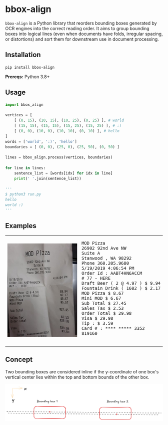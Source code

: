 # bbox-align

`bbox-align` is a Python library that reorders bounding boxes generated by OCR engines into the correct reading order. It aims to group bounding boxes into logical lines (even when documents have folds, irregular spacing, or distortions) and sort them for downstream use in document processing.

## Installation

`pip install bbox-align`

**Prereqs:** Python 3.8+

## Usage

```py
import bbox_align

vertices = [
    [ (0, 15), (10, 15), (10, 25), (0, 25) ], # world
    [ (15, 15), (15, 15), (15, 25), (15, 25) ], # :)
    [ (0, 0), (10, 0), (10, 10), (0, 10) ], # hello
]
words = ['world', ':)', 'hello']
boundaries = [ (0, 0), (25, 0), (25, 50), (0, 50) ]

lines = bbox_align.process(vertices, boundaries)

for line in lines:
    sentence_list = [words[idx] for idx in line]
    print(' '.join(sentence_list))

'''
$ python3 run.py
hello
world :)
'''
```

## Examples

<table>
  <tr>
    <td>
      <img src="https://raw.githubusercontent.com/doctor-entropy/bbox-align/main/images/1191-receipt.jpg" alt="parallel" style="width:400px;"/>
    </td>
    <td>
      <pre>
MOD Pizza
26902 92nd Ave NW
Suite A
Stanwood , WA 98292
Phone 360.205.9680
5/19/2019 4:06:54 PM
Order Id : AABT4HN6ACCM
# 77 - HERE
Draft Beer ( 2 @ 4.97 ) $ 9.94
Fountain Drink ( 1602 ) $ 2.17
MOD Pizza $ 8.67
Mini MOD $ 6.67
Sub Total $ 27.45
Sales Tax $ 2.53
Order Total $ 29.98
Visa $ 29.98
Tip : $ 3.59
Card # : **** ***** 3352
819160
      </pre>
    </td>
  </tr>
</table>

## Concept
Two bounding boxes are considered inline if the y-coordinate of one box's vertical center lies within the top and bottom bounds of the other box.

<img src="https://raw.githubusercontent.com/doctor-entropy/bbox-align/main/images/parallel.png" alt="parallel" style="width:1000px;"/>
